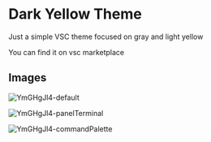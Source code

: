# Dark Yellow Theme

Just a simple VSC theme focused on gray and light yellow  

You can find it on vsc marketplace

## Images
![YmGHgJl4-default](https://user-images.githubusercontent.com/83709470/204878359-5a37c2fb-3401-4f6c-a793-345af4d6586d.jpeg)

![YmGHgJl4-panelTerminal](https://user-images.githubusercontent.com/83709470/204878453-d9294ef0-43ee-4519-a675-52841572d421.jpeg)

![YmGHgJl4-commandPalette](https://user-images.githubusercontent.com/83709470/204878518-fa76e907-c989-487c-b0eb-7b88443c9d2a.jpeg)

